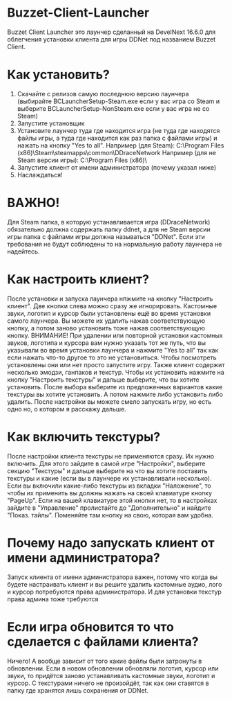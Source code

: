 # Buzzet-Client-Launcher
Buzzet Client Launcher это лаунчер сделанный на DevelNext 16.6.0 для облегчения установки клиента для игры DDNet под названием Buzzet Client.
# Как установить?
1. Скачайте с релизов самую последнюю версию лаунчера (выбирайте BCLauncherSetup-Steam.exe если у вас игра со Steam и выберите BCLauncherSetup-NonSteam.exe если у вас игра не со Steam)
2. Запустите установщик 
3. Установите лаунчер туда где находится игра (не туда где находятся файлы игры, а туда где находится как раз папка с файлами игры) и нажать на кнопку "Yes to all". Например (для Steam): C:\Program Files (x86)\Steam\steamapps\common\DDraceNetwork Например (для не Steam версии игры): C:\Program Files (x86)\
4. Запустите клиент от имени администратора (почему указал ниже)
5. Наслаждаться!
# ВАЖНО!
Для Steam папка, в которую устанавливается игра (DDraceNetwork) обязательно должна содержать папку ddnet, а для не Steam версии игры папка с файлами игры должна называться "DDNet". Если эти требования не будут соблюдены то на нормальную работу лаунчера не надейтесь.
# Как настроить клиент?
После установки и запуска лаунчера нпжмите на кнопку "Настроить клиент". Две кнопки слева можно сразу же игнорировать. Кастомные звуки, логотип и курсор были установлены ещё во время установки самого лаунчера. Вы можете их удалить нажав соответствующую кнопку, а потом заново установить тоже нажав соответствующую кнопку. ВНИМАНИЕ! При удалении или повторной установки кастомных звуков, логотипа и курсора вам нужно указать тот же путь, что вы указывали во время установки лаунчера и нажмите "Yes to all" так как если нажать что-то другое то это не установиться. Чтобы посмотреть установлены они или нет просто запустите игру. Также клиент содержит несколько эмодзи, ганпаков и текстур. Чтобы их установить нажмите на кнопку "Настроить текстуры" и дальше выберите, что вы хотите установить. После выбора выберите из предложенных вариантов какие текстуры вы хотите установить. А потом нажмите либо установить либо удалить. После настройки вы можете смело запускать игру, но есть одно но, о котором я расскажу дальше.
# Как включить текстуры?
После настройки клиента текстуры не применяются сразу. Их нужно включить. Для этого зайдите в самой игре "Настройки", выберите секцию "Текстуры" и дальше выберите на что вы хотите поставить текстуры и какие (если вы в лаунчере их устанавливали несколько). Если вы включили какие-либо текстуры из вкладки "Наложение", то чтобы их применить вы должны нажать на своей клавиатуре кнопку "PageUp". Если на вашей клавиатуре этой кнопки нет, то в настройках зайдите в "Управление" пролистайте до "Дополнительно" и найдите "Показ. тайлы". Поменяйте там кнопку на свою, которая вам удобна.
# Почему надо запускать клиент от имени администратора?
Запуск клиента от имени администратора важен, потому что когда вы будете настраивать клиент и вы решите удалить кастомные аудио, лого и курсор потребуются права администратора. И для установки текстур права админа тоже требуются
# Если игра обновится то что сделается с файлами клиента?
Ничего! А вообще зависит от того какие файлы были затронуты в обновлении. Если в новом обновлении обновляли логотип, курсор или звуки, то придётся заново устанавливать кастомные звуки, логотип и курсор. С текстурами ничего не произойдёт, так как они ставятся в папку где хранятся лишь сохранения от DDNet.
